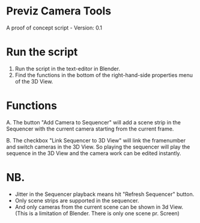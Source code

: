 # Previz Camera Tools
                
A proof of concept script - Version: 0.1

 # Run the script
 1. Run the script in the text-editor in Blender.
 2. Find the functions in the bottom of the right-hand-side
    properties menu of the 3D View.

 # Functions
 A. The button "Add Camera to Sequencer" will add a scene strip
 in the Sequencer with the current camera starting from the
 current frame.

 B. The checkbox "Link Sequencer to 3D View" will link the 
 framenumber and switch cameras in the 3D View. So playing 
 the sequencer will play the sequence in the 3D View and the camera
 work can be edited instantly. 

 # NB. 
 - Jitter in the Sequencer playback means hit "Refresh Sequencer" button. 
 - Only scene strips are supported in the sequencer. 
 - And only cameras from the current scene can be shown in 3d View. 
   (This is a limitation of Blender. There is only one scene pr. 
   Screen) 
